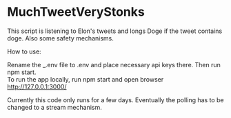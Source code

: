 # MuchTweetVeryStonks

This script is listening to Elon's tweets and longs Doge if the tweet contains doge. Also some safety mechanisms.

How to use:

Rename the \_.env file to .env and place necessary api keys there. Then run npm start.  
To run the app locally, run npm start and open browser http://127.0.0.1:3000/


Currently this code only runs for a few days. Eventually the polling has to be changed to a stream mechanism.
